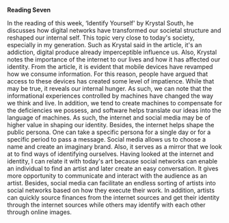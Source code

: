 **Reading Seven**

In the reading of this week, ‘Identify Yourself' by Krystal South, he discusses how digital networks have transformed our societal structure and reshaped our internal self. This topic very close to today's society, especially in my generation. Such as Krystal said in the article, it's an addiction, digital produce already imperceptible influence us. Also, Krystal notes the importance of the internet to our lives and how it has affected our identity. From the article, it is evident that mobile devices have revamped how we consume information. For this reason, people have argued that access to these devices has created some level of impatience. While that may be true, it reveals our internal hunger. As such, we can note that the informational experiences controlled by machines have changed the way we think and live.
In addition, we tend to create machines to compensate for the deficiencies we possess, and software helps translate our ideas into the language of machines. As such, the internet and social media may be of higher value in shaping our identity. Besides, the internet helps shape the public persona.  One can take a specific persona for a single day or for a specific period to pass a message. Social media allows us to choose a name and create an imaginary brand. Also, it serves as a mirror that we look at to find ways of identifying ourselves. 
Having looked at the internet and identity, I can relate it with today's art because social networks can enable an individual to find an artist and later create an easy conversation. It gives more opportunity to communicate and interact with the audience as an artist. Besides, social media can facilitate an endless sorting of artists into social networks based on how they execute their work. In addition, artists can quickly source finances from the internet sources and get their identity through the internet sources while others may identify with each other through online images.
